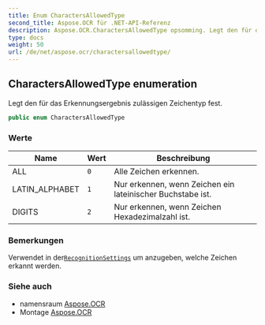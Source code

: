 ```yaml
---
title: Enum CharactersAllowedType
second_title: Aspose.OCR für .NET-API-Referenz
description: Aspose.OCR.CharactersAllowedType opsomming. Legt den für das Erkennungsergebnis zulässigen Zeichentyp fest.
type: docs
weight: 50
url: /de/net/aspose.ocr/charactersallowedtype/
---
```

## CharactersAllowedType enumeration

Legt den für das Erkennungsergebnis zulässigen Zeichentyp fest.

```csharp
public enum CharactersAllowedType
```

### Werte

| Name | Wert | Beschreibung |
| --- | --- | --- |
| ALL | `0` | Alle Zeichen erkennen. |
| LATIN_ALPHABET | `1` | Nur erkennen, wenn Zeichen ein lateinischer Buchstabe ist. |
| DIGITS | `2` | Nur erkennen, wenn Zeichen Hexadezimalzahl ist. |

### Bemerkungen

Verwendet in der[`RecognitionSettings`](../recognitionsettings/) um anzugeben, welche Zeichen erkannt werden.

### Siehe auch

* namensraum [Aspose.OCR](../../aspose.ocr/)
* Montage [Aspose.OCR](../../)


